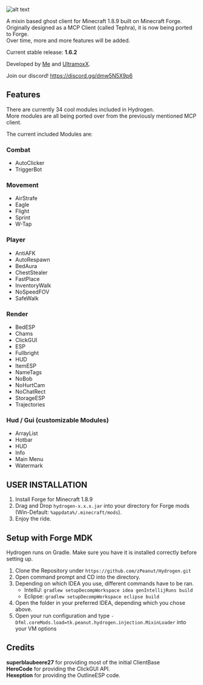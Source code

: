 ![alt text](https://raw.githubusercontent.com/zPeanut/Resources/master/hydrogen.png)

A mixin based ghost client for Minecraft 1.8.9 built on Minecraft Forge.  
Originally designed as a MCP Client (called Tephra), it is now being ported to Forge.  
Over time, more and more features will be added.  

Current stable release: **1.6.2**

Developed by [Me] and [UltramoxX].

Join our discord!
https://discord.gg/dmw5N5X9p6

## Features

There are currently 34 cool modules included in Hydrogen.  
More modules are all being ported over from the previously mentioned MCP client.  
  
The current included Modules are:

### Combat

-  AutoClicker
-  TriggerBot

### Movement

-  AirStrafe
-  Eagle
-  Flight
-  Sprint
-  W-Tap

### Player

-  AntiAFK
-  AutoRespawn
-  BedAura
-  ChestStealer
-  FastPlace
-  InventoryWalk
-  NoSpeedFOV
-  SafeWalk

### Render

-  BedESP
-  Chams
-  ClickGUI
-  ESP
-  Fullbright
-  HUD
-  ItemESP
-  NameTags
-  NoBob
-  NoHurtCam
-  NoChatRect
-  StorageESP
-  Trajectories

### Hud / Gui (customizable Modules)

-  ArrayList
-  Hotbar
-  HUD
-  Info
-  Main Menu
-  Watermark

## USER INSTALLATION

1. Install Forge for Minecraft 1.8.9
2. Drag and Drop ``hydrogen-x.x.x.jar`` into your directory for Forge mods (Win-Default: ``%appdata%/.minecraft/mods``).
3. Enjoy the ride.

## Setup with Forge MDK

Hydrogen runs on Gradle. Make sure you have it is installed correctly before setting up.

1. Clone the Repository under `https://github.com/zPeanut/Hydrogen.git`
2. Open command prompt and CD into the directory.
3. Depending on which IDEA you use, different commands have to be ran.
    - IntelliJ: `gradlew setupDecompWorkspace idea genIntellijRuns build`
    - Eclipse: `gradlew setupDecompWorkspace eclipse build`
4. Open the folder in your preferred IDEA, depending which you chose above.
5. Open your run configuration and type `-Dfml.coreMods.load=tk.peanut.hydrogen.injection.MixinLoader` into your VM options

## Credits

**superblaubeere27** for providing most of the initial ClientBase  
**HeroCode** for providing the ClickGUI API.  
**Hexeption** for providing the OutlineESP code.

[me]: https://github.com/zPeanut
[UltramoxX]: https://github.com/Morten-Renner

